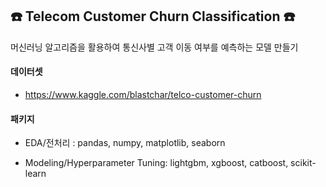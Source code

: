 ## ☎️ Telecom Customer Churn Classification ☎️

머신러닝 알고리즘을 활용하여 통신사별 고객 이동 여부를 예측하는 모델 만들기

#### 데이터셋
- https://www.kaggle.com/blastchar/telco-customer-churn

#### 패키지

- EDA/전처리 : pandas, numpy, matplotlib, seaborn

- Modeling/Hyperparameter Tuning: lightgbm, xgboost, catboost, scikit-learn
